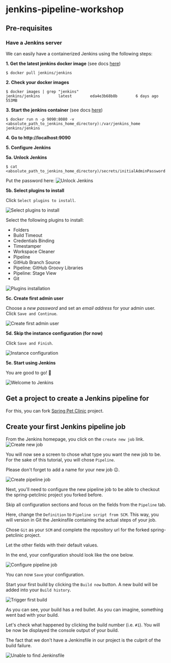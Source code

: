 # jenkins-pipeline-workshop

## Pre-requisites

### Have a Jenkins server

We can easily have a containerized Jenkins using the following steps:

**1. Get the latest jenkins docker image** (see docs [here](https://hub.docker.com/r/jenkins/jenkins))
```
$ docker pull jenkins/jenkins
```

**2. Check your docker images**
```
$ docker images | grep "jenkins"
jenkins/jenkins        latest        eda4e3b68b8b        6 days ago        553MB
```

**3. Start the jenkins container** (see docs [here](https://github.com/jenkinsci/docker/blob/master/README.md))
```
$ docker run n -p 9090:8080 -v <absolute_path_to_jenkins_home_directory):/var/jenkins_home jenkins/jenkins
```

**4. Go to http://localhost:9090**

**5. Configure Jenkins**

**5a. Unlock Jenkins**

```
$ cat <absolute_path_to_jenkins_home_directory)/secrets/initialAdminPassword
```

Put the password here:
![Unlock Jenkins](images/installation/unlock-jenkins.png)

**5b. Select plugins to install**

Click `Select plugins to install`.

![Select plugins to install](images/installation/select-plugins-to-install.png)

Select the following plugins to install:
* Folders
* Build Timeout
* Credentials Binding
* Timestamper
* Workspace Cleaner
* Pipeline
* GitHub Branch Source
* Pipeline: GitHub Groovy Libraries
* Pipeline: Stage View
* Git

![Plugins installation](images/installation/plugins-installation.png)

**5c. Create first admin user**

Choose a _new password_ and set an _email address_ for your admin user. Click `Save and Continue`.

![Create first admin user](images/installation/create-first-admin-user.png)

**5d. Skip the instance configuration (for now)**

Click `Save and Finish`.

![Instance configuration](images/installation/instance-configuration.png)

**5e. Start using Jenkins**

You are good to go! 🍻

![Welcome to Jenkins](images/installation/welcome-to-jenkins.png)


## Get a project to create a Jenkins pipeline for

For this, you can fork [Spring Pet Clinic](https://github.com/spring-projects/spring-petclinic) project.

## Create your first Jenkins pipeline job

From the Jenkins homepage, you click on the `create new job` link.
![Create new job](images/create-job/create-new-job.png)

You will now see a screen to chose what type you want the new job to be.
For the sake of this tutorial, you will chose `Pipeline`.

Please don't forget to add a name for your new job 😉.

![Create pipeline job](images/create-job/create-pipeline-job.png)

Next, you'll need to configure the new pipeline job to be able to checkout the spring-petclinic project you forked before.

Skip all configuration sections and focus on the fields from the `Pipeline` tab.

Here, change the `Definition` to `Pipeline script from SCM`.
This way, you will version in Git the Jenkinsfile containing the actual steps of your job.

Chose `Git` as your `SCM` and complete the repository url for the forked spring-petclinic project.

Let the other fields with their default values.

In the end, your configuration should look like the one below.

![Configure pipeline job](images/create-job/configure-pipeline-job.png)

You can now `Save` your configuration.

Start your first build by clicking the `Build now` button.
A new build will be added into your `Build history`.

![Trigger first build](images/create-job/trigger-first-build.png)

As you can see, your build has a red bullet.
As you can imagine, something went bad with your build.

Let's check what happened by clicking the build number (i.e. `#1`).
You will be now be displayed the console output of your build.  

The fact that we don't have a Jenkinsfile in our project is the culprit of the build failure.

![Unable to find Jenkinsfile](images/create-job/unable-to-find-jenkinsfile.png)















